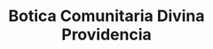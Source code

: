 ---
title: "Botica Comunitaria Divina Providencia"
url: /santiago/botica-comunitaria-divina-providencia/
shop: Allgemein
---